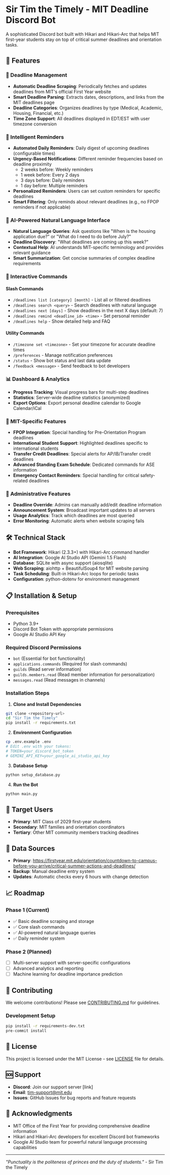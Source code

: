 # Sir Tim the Timely - MIT Deadline Discord Bot

A sophisticated Discord bot built with Hikari and Hikari-Arc that helps MIT first-year students stay on top of critical summer deadlines and orientation tasks.

## 🚀 Features

### 📅 Deadline Management
- **Automatic Deadline Scraping**: Periodically fetches and updates deadlines from MIT's official First Year website
- **Smart Deadline Parsing**: Extracts dates, descriptions, and links from the MIT deadlines page
- **Deadline Categories**: Organizes deadlines by type (Medical, Academic, Housing, Financial, etc.)
- **Time Zone Support**: All deadlines displayed in EDT/EST with user timezone conversion

### 🔔 Intelligent Reminders
- **Automated Daily Reminders**: Daily digest of upcoming deadlines (configurable times)
- **Urgency-Based Notifications**: Different reminder frequencies based on deadline proximity
  - 2 weeks before: Weekly reminders
  - 1 week before: Every 2 days
  - 3 days before: Daily reminders
  - 1 day before: Multiple reminders
- **Personalized Reminders**: Users can set custom reminders for specific deadlines
- **Smart Filtering**: Only reminds about relevant deadlines (e.g., no FPOP reminders if not applicable)

### 🤖 AI-Powered Natural Language Interface
- **Natural Language Queries**: Ask questions like "When is the housing application due?" or "What do I need to do before July?"
- **Deadline Discovery**: "What deadlines are coming up this week?"
- **Contextual Help**: AI understands MIT-specific terminology and provides relevant guidance
- **Smart Summarization**: Get concise summaries of complex deadline requirements

### 💬 Interactive Commands

#### Slash Commands
- `/deadlines list [category] [month]` - List all or filtered deadlines
- `/deadlines search <query>` - Search deadlines with natural language
- `/deadlines next [days]` - Show deadlines in the next X days (default: 7)
- `/deadlines remind <deadline_id> <time>` - Set personal reminder
- `/deadlines help` - Show detailed help and FAQ

#### Utility Commands
- `/timezone set <timezone>` - Set your timezone for accurate deadline times
- `/preferences` - Manage notification preferences
- `/status` - Show bot status and last data update
- `/feedback <message>` - Send feedback to bot developers

### 📊 Dashboard & Analytics
- **Progress Tracking**: Visual progress bars for multi-step deadlines
- **Statistics**: Server-wide deadline statistics (anonymized)
- **Export Options**: Export personal deadline calendar to Google Calendar/iCal

### 🏫 MIT-Specific Features
- **FPOP Integration**: Special handling for Pre-Orientation Program deadlines
- **International Student Support**: Highlighted deadlines specific to international students
- **Transfer Credit Deadlines**: Special alerts for AP/IB/Transfer credit deadlines
- **Advanced Standing Exam Schedule**: Dedicated commands for ASE information
- **Emergency Contact Reminders**: Special handling for critical safety-related deadlines

### 🔧 Administrative Features
- **Deadline Override**: Admins can manually add/edit deadline information
- **Announcement System**: Broadcast important updates to all servers
- **Usage Analytics**: Track which deadlines are most queried
- **Error Monitoring**: Automatic alerts when website scraping fails

## 🛠 Technical Stack

- **Bot Framework**: Hikari (2.3.3+) with Hikari-Arc command handler
- **AI Integration**: Google AI Studio API (Gemini 1.5 Flash)
- **Database**: SQLite with async support (aiosqlite)
- **Web Scraping**: aiohttp + BeautifulSoup4 for MIT website parsing
- **Task Scheduling**: Built-in Hikari-Arc loops for periodic tasks
- **Configuration**: python-dotenv for environment management

## 📋 Installation & Setup

### Prerequisites
- Python 3.9+
- Discord Bot Token with appropriate permissions
- Google AI Studio API Key

### Required Discord Permissions
- `bot` (Essential for bot functionality)
- `applications.commands` (Required for slash commands)
- `guilds` (Read server information)
- `guilds.members.read` (Read member information for personalization)
- `messages.read` (Read messages in channels)

### Installation Steps

1. **Clone and Install Dependencies**
```bash
git clone <repository-url>
cd "Sir Tim the Timely"
pip install -r requirements.txt
```

2. **Environment Configuration**
```bash
cp .env.example .env
# Edit .env with your tokens:
# TOKEN=your_discord_bot_token
# GEMINI_API_KEY=your_google_ai_studio_api_key
```

3. **Database Setup**
```bash
python setup_database.py
```

4. **Run the Bot**
```bash
python main.py
```

## 🎯 Target Users

- **Primary**: MIT Class of 2029 first-year students
- **Secondary**: MIT families and orientation coordinators
- **Tertiary**: Other MIT community members tracking deadlines

## 🔄 Data Sources

- **Primary**: https://firstyear.mit.edu/orientation/countdown-to-campus-before-you-arrive/critical-summer-actions-and-deadlines/
- **Backup**: Manual deadline entry system
- **Updates**: Automatic checks every 6 hours with change detection

## 📈 Roadmap

### Phase 1 (Current)
- ✅ Basic deadline scraping and storage
- ✅ Core slash commands
- ✅ AI-powered natural language queries
- ✅ Daily reminder system

### Phase 2 (Planned)
- [ ] Multi-server support with server-specific configurations
- [ ] Advanced analytics and reporting
- [ ] Machine learning for deadline importance prediction

## 🤝 Contributing

We welcome contributions! Please see [CONTRIBUTING.md](CONTRIBUTING.md) for guidelines.

### Development Setup
```bash
pip install -r requirements-dev.txt
pre-commit install
```

## 📄 License

This project is licensed under the MIT License - see [LICENSE](LICENSE) file for details.

## 🆘 Support

- **Discord**: Join our support server [link]
- **Email**: tim-support@mit.edu
- **Issues**: GitHub Issues for bug reports and feature requests

## 🙏 Acknowledgments

- MIT Office of the First Year for providing comprehensive deadline information
- Hikari and Hikari-Arc developers for excellent Discord bot frameworks
- Google AI Studio team for powerful natural language processing capabilities

---

*"Punctuality is the politeness of princes and the duty of students."* - Sir Tim the Timely
